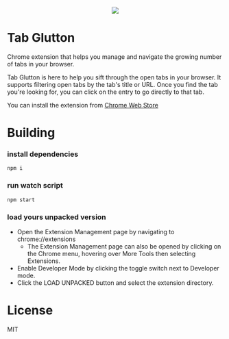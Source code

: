 <p align="center">
	<a href="https://chrome.google.com/webstore/detail/tab-glutton/ekfmaibfpamaegficfifofnlhalkbdfm" align="center" target="_blank">
		<img src="./img/tab_glutton_128.png">
	</a>
</p>

# Tab Glutton

Chrome extension that helps you manage and navigate the growing number of tabs in your browser.

Tab Glutton is here to help you sift through the open tabs in your browser.  It supports filtering open tabs by the tab's title or URL.  Once you find the tab you're looking for, you can click on the entry to go directly to that tab.

You can install the extension from [Chrome Web Store](https://chrome.google.com/webstore/detail/tab-glutton/ekfmaibfpamaegficfifofnlhalkbdfm)



# Building

### install dependencies
```
npm i
```

### run watch script
```
npm start
```

### load yours unpacked version
- Open the Extension Management page by navigating to chrome://extensions
  - The Extension Management page can also be opened by clicking on the Chrome menu, hovering over More Tools then selecting Extensions.
- Enable Developer Mode by clicking the toggle switch next to Developer mode.
- Click the LOAD UNPACKED button and select the extension directory.

# License
MIT
